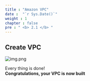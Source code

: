 ```yaml
---
title : "Amazon VPC"
date :  "`r Sys.Date()`" 
weight : 1
chapter : false
pre : " <b> 2.1 </b> "
---
```

## Create VPC

![img.png](sovicolab/images/2/2.1/2.1.1.png)

Every thing is done!\
**Congratulations, your VPC is now built**